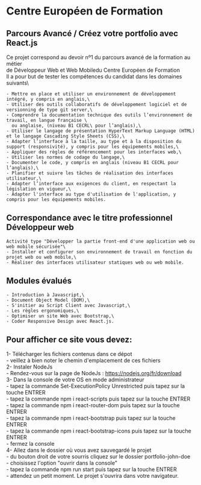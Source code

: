# Centre Européen de Formation
## Parcours Avancé / Créez votre portfolio avec React.js

Ce projet correspond au devoir nº1 du parcours avancé de la formation au métier\
de Développeur Web et Web Mobiledu Centre Européen de Formation\
Il a pour but de tester les compétences du candidat dans les domaines suivants\

    - Mettre en place et utiliser un environnement de développement intégré, y compris en anglais,\
    - Utiliser des outils collaboratifs de développement logiciel et de versionning de type git server,\
    - Comprendre la documentation technique des outils l’environnement de travail, en langue française \
      ou anglaise, (niveau B1 CECRL\ pour l’anglais),\
    - Utiliser le langage de présentation HyperText Markup Language (HTML) et le langage Cascading Style Sheets (CSS),\
    - Adapter l’interface à la taille, au type et à la disposition du support (responsivité), y compris pour les équipements mobiles,\
    - Appliquer des règles de référencement pour les interfaces web,\
    - Utiliser les normes de codage du langage,\
    - Documenter le code, y compris en anglais (niveau B1 CECRL pour l’anglais),\
    - Planifier et suivre les tâches de réalisation des interfaces utilisateur,\
    - Adapter l’interface aux exigences du client, en respectant la législation en vigueur,\
    - Adapter l'interface au type d'utilisation de l'application, y compris pour les équipements mobiles.

## Correspondance avec le titre professionnel Développeur web

    Activité type "Développer la partie front-end d'une application web ou web mobile sécurisée"\
    - Installer et configurer son environnement de travail en fonction du projet web ou web mobile,\
    - Réaliser des interfaces utilisateur statiques web ou web mobile.

## Modules évalués

    - Introduction à Javascript,\
    - Document Object Model (DOM),\
    - S'initier au Script Client avec Javascript,\
    - Les règles ergonomiques,\
    - Optimiser un site Web avec Bootstrap,\
    - Coder Responsive Design avec React.js.

## Pour afficher ce site vous devez:

1- Télécharger les fichiers contenus dans ce dépot\
    - veillez à bien noter le chemin d'emplacement de ces fichiers\
2- Instaler NodeJs\
    - Rendez-vous sur la page de NodeJs : https://nodejs.org/fr/download \
3- Dans la console de votre OS en mode administrateur\
    - tapez la commande Set-ExecutionPolicy Unrestricted puis tapez sur la touche ENTRER\
    - tapez la commande npm i react-scripts puis tapez sur la touche ENTRER\
    - tapez la commande npm i react-router-dom puis tapez sur la touche ENTRER\
    - tapez la commande npm i react-bootstrap puis tapez sur la touche ENTRER\
    - tapez la commande npm i react-bootstrap-icons puis tapez sur la touche ENTRER\
    - fermez la console\
4- Allez dans le dossier où vous avez sauvegardé le projet\
    - du bouton droit de votre sourris cliquez sur le dossier portfolio-john-doe\
    - choisissez l'option "ouvrir dans la console"\
    - tapez la commande npm run start puis tapez sur la touche ENTRER\
    - attendez un petit moment. Le projet s'ouvrira dans votre navigateur.
